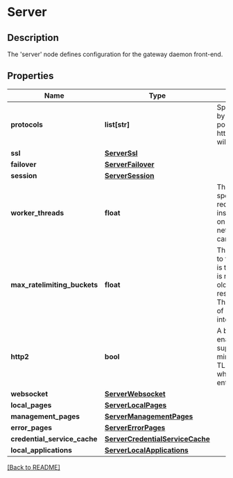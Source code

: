 # Server

## Description

The 'server' node defines configuration for the gateway daemon front-end.


## Properties

Name | Type | Description | Notes
------------ | ------------- | ------------- | -------------
**protocols** | **list[str]** | Specifies the protocols which will be supported by the server.  The server will listen on a different port for each protocol:  http/8080 and https/8443.  If no protocol is specified the server will listen for https requests only.  | [optional] 
**ssl** | [**ServerSsl**](ServerSsl.md) |  | [optional] 
**failover** | [**ServerFailover**](ServerFailover.md) |  | [optional] 
**session** | [**ServerSession**](ServerSession.md) |  | [optional] 
**worker\_threads** | **float** | The number of configured worker threads specifies the number of concurrent incoming requests that can be serviced by this gateway instance. Choosing the optimal number depends on the quantity and type of traffic on your network. Modifying this value should be done carefully to ensure optimal performance. | [optional] [default to 100]
**max\_ratelimiting\_buckets** | **float** | The number of unique request buckets to hold on to for the rate limiting capability. When a request is tokenized, it gets a bucket assigned. If this limit is reached, rate limiting information about the oldest requests will be ejected. This effectively resets the rate limiting counters for this client(s). This number needs to be higher than the number of requests being rate limited across a refresh interval. | [optional] [default to 16384]
**http2** | **bool** | A boolean which indicates whether or not to enable support for HTTP/2 clients. HTTP/2 supports a reduced set of cipher suites. The minimum cipher is TLS\_ECDHE\_RSA\_WITH\_AES\_128\_GCM\_SHA256 which should be added to the server:ssl:ciphers entry. | [optional] [default to False]
**websocket** | [**ServerWebsocket**](ServerWebsocket.md) |  | [optional] 
**local\_pages** | [**ServerLocalPages**](ServerLocalPages.md) |  | [optional] 
**management\_pages** | [**ServerManagementPages**](ServerManagementPages.md) |  | [optional] 
**error\_pages** | [**ServerErrorPages**](ServerErrorPages.md) |  | [optional] 
**credential\_service\_cache** | [**ServerCredentialServiceCache**](ServerCredentialServiceCache.md) |  | [optional] 
**local\_applications** | [**ServerLocalApplications**](ServerLocalApplications.md) |  | [optional] 

[[Back to README]](../README.md)



